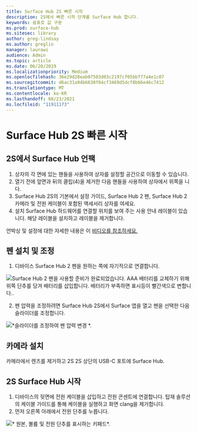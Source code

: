 ```yaml
---
title: Surface Hub 2S 빠른 시작
description: 2S에서 빠른 시작 단계를 Surface Hub 합니다.
keywords: 쉼표로 값 구분
ms.prod: surface-hub
ms.sitesec: library
author: greg-lindsay
ms.author: greglin
manager: laurawi
audience: Admin
ms.topic: article
ms.date: 06/20/2019
ms.localizationpriority: Medium
ms.openlocfilehash: 36e29d28eab07503d03c2197cf05bbf77a4e1c07
ms.sourcegitcommit: d6ac31a94b6630f04cf3469d5dcf8b66e46c7412
ms.translationtype: MT
ms.contentlocale: ko-KR
ms.lasthandoff: 08/23/2021
ms.locfileid: "11911173"
---
```

# <a name="surface-hub-2s-quick-start"></a>Surface Hub 2S 빠른 시작

## <a name="unpack-surface-hub-2s"></a>2S에서 Surface Hub 언팩

1. 상자의 각 면에 있는 핸들을 사용하여 상자를 설정할 공간으로 이동할 수 있습니다.
2. 열기 전에 앞면과 뒤의 클립(4)을 제거한 다음 핸들을 사용하여 상자에서 위쪽을 니다.
3. Surface Hub 2S의 기본에서 설정 가이드, Surface Hub 2 펜, Surface Hub 2 카메라 및 전원 케이블이 포함된 액세서리 상자를 여세요.
4. 설치 Surface Hub 하드웨어를 연결할 위치를 보여 주는 사용 안내 레이블이 있습니다. 해당 레이블을 설치하고 레이블을 제거합니다.

언박싱 및 설정에 대한 자세한 내용은 이 [비디오를 참조하세요.](https://youtu.be/fCrxdNXvru4)

## <a name="install-and-adjust-pen"></a>펜 설치 및 조정

1. 디바이스 Surface Hub 2 펜을 원하는 쪽에 자기적으로 연결합니다.

![*Surface Hub 2 펜을 사용할 준비가 완료되었습니다. AAA 배터리를 교체하기 위해 위쪽 단추를 당겨 배터리를 삽입합니다. 배터리가 부족하면 표시등이 빨간색으로 변합니다.*.](images/sh2-pen.png) <br>

2. 펜 압력을 조정하려면 Surface Hub 2S에서 Surface 앱을 열고 펜을 선택한 다음 슬라이더를 조정합니다.

![*슬라이더를 조정하여 펜 압력 변경 *.](images/sh2-pen-pressure.png) <br>

## <a name="install-camera"></a>카메라 설치

카메라에서 렌즈를 제거하고 2S 2S 상단의 USB-C 포트에 Surface Hub.

## <a name="start-surface-hub-2s"></a>2S Surface Hub 시작

1. 디바이스의 뒷면에 전원 케이블을 삽입하고 전원 콘센트에 연결합니다. 탑재 솔루션의 케이블 가이드를 통해 케이블을 실행하고 화면 clang을 제거합니다.
2. 먼저 오른쪽 아래에서 전원 단추를 누릅니다.

![* 원본, 볼륨 및 전원 단추를 표시하는 키패드*.](images/sh2-keypad.png) <br>
